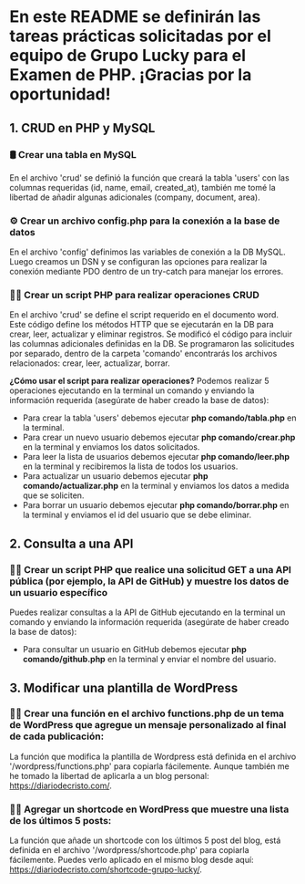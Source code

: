 # En este README se definirán las tareas prácticas solicitadas por el equipo de Grupo Lucky para el Examen de PHP. ¡Gracias por la oportunidad!

## 1. CRUD en PHP y MySQL

### 🛢️ Crear una tabla en MySQL
En el archivo 'crud' se definió la función que creará la tabla 'users' con las columnas requeridas (id, name, email, created_at), también me tomé la libertad de añadir algunas adicionales (company, document, area).


### ⚙️ Crear un archivo config.php para la conexión a la base de datos
En el archivo 'config' definimos las variables de conexión a la DB MySQL. Luego creamos un DSN y se configuran las opciones para realizar la conexión mediante PDO dentro de un try-catch para manejar los errores.  


### 👨‍💻 Crear un script PHP para realizar operaciones CRUD
En el archivo 'crud' se define el script requerido en el documento word. Este código define los métodos HTTP que se ejecutarán en la DB para crear, leer, actualizar y eliminar registros. Se modificó el código para incluir las columnas adicionales definidas en la DB. Se programaron las solicitudes por separado, dentro de la carpeta 'comando' encontrarás los archivos relacionados: crear, leer, actualizar, borrar.  


**¿Cómo usar el script para realizar operaciones?**
Podemos realizar 5 operaciones ejecutando en la terminal un comando y enviando la información requerida (asegúrate de haber creado la base de datos):
- Para crear la tabla 'users' debemos ejecutar **php comando/tabla.php** en la terminal.
- Para crear un nuevo usuario debemos ejecutar **php comando/crear.php** en la terminal y enviamos los datos solicitados.
- Para leer la lista de usuarios debemos ejecutar **php comando/leer.php** en la terminal y recibiremos la lista de todos los usuarios.
- Para actualizar un usuario debemos ejecutar **php comando/actualizar.php** en la terminal y enviamos los datos a medida que se soliciten.
- Para borrar un usuario debemos ejecutar **php comando/borrar.php** en la terminal y enviamos el id del usuario que se debe eliminar.  


## 2. Consulta a una API

### 👨‍💻 Crear un script PHP que realice una solicitud GET a una API pública (por ejemplo, la API de GitHub) y muestre los datos de un usuario específico
Puedes realizar consultas a la API de GitHub ejecutando en la terminal un comando y enviando la información requerida (asegúrate de haber creado la base de datos):
- Para consultar un usuario en GitHub debemos ejecutar **php comando/github.php** en la terminal y enviar el nombre del usuario.  


## 3. Modificar una plantilla de WordPress

### 👨‍💻 Crear una función en el archivo functions.php de un tema de WordPress que agregue un mensaje personalizado al final de cada publicación:
La función que modifica la plantilla de Wordpress está definida en el archivo '/wordpress/functions.php' para copiarla fácilemente. Aunque también me he tomado la libertad de aplicarla a un blog personal: https://diariodecristo.com/.  

### 👨‍💻 Agregar un shortcode en WordPress que muestre una lista de los últimos 5 posts:
La función que añade un shortcode con los últimos 5 post del blog, está definida en el archivo '/wordpress/shortcode.php' para copiarla fácilemente. Puedes verlo aplicado en el mismo blog desde aquí: https://diariodecristo.com/shortcode-grupo-lucky/.

